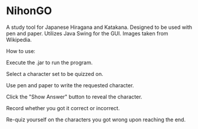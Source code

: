# NihonGO
A study tool for Japanese Hiragana and Katakana. Designed to be used with pen and paper. 
Utilizes Java Swing for the GUI. Images taken from Wikipedia.

How to use:

Execute the .jar to run the program. 

Select a character set to be quizzed on. 

Use pen and paper to write the requested character.

Click the "Show Answer" button to reveal the character.

Record whether you got it correct or incorrect.

Re-quiz yourself on the characters you got wrong upon reaching the end.
